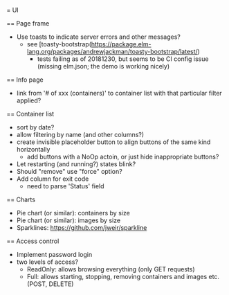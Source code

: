 
= UI

== Page frame

- Use toasts to indicate server errors and other messages?
  - see [toasty-bootstrap(https://package.elm-lang.org/packages/andrewjackman/toasty-bootstrap/latest/)
    - tests failing as of 20181230, but seems to be CI config issue (missing elm.json; the demo
      is working nicely)

== Info page

- link from '# of xxx (containers)' to container list with that particular filter applied?

== Container list

- sort by date?
- allow filtering by name (and other columns?)
- create invisible placeholder button to align buttons of the same kind horizontally
  - add buttons with a NoOp actoin, or just hide inappropriate buttons?
- Let restarting (and running?) states blink?
- Should "remove" use "force" option?
- Add column for exit code
  - need to parse 'Status' field


== Charts

- Pie chart (or similar): containers by size
- Pie chart (or similar): images by size
- Sparklines: https://github.com/jweir/sparkline

== Access control

- Implement password login
- two levels of access?
  - ReadOnly: allows browsing everything (only GET requests)
  - Full: allows starting, stopping, removing containers and images etc. (POST, DELETE)


